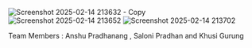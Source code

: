 ![Screenshot 2025-02-14 213632 - Copy](https://github.com/user-attachments/assets/8d428711-ea76-42cd-b966-84d930fc6e35)
![Screenshot 2025-02-14 213652](https://github.com/user-attachments/assets/d323b334-e28a-49a5-809a-850156ddf0e2)
![Screenshot 2025-02-14 213702](https://github.com/user-attachments/assets/878e40e6-1698-4724-88cb-ac400851ec00)



Team Members : Anshu Pradhanang , Saloni Pradhan and Khusi Gurung
